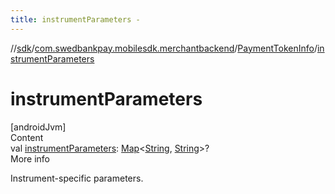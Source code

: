 ```yaml
---
title: instrumentParameters -
---
```

//[sdk](../../../index)/[com.swedbankpay.mobilesdk.merchantbackend](../index)/[PaymentTokenInfo](index)/[instrumentParameters](instrument-parameters)



# instrumentParameters  
[androidJvm]  
Content  
val [instrumentParameters](instrument-parameters): [Map](https://kotlinlang.org/api/latest/jvm/stdlib/kotlin.collections/-map/index.html)<[String](https://kotlinlang.org/api/latest/jvm/stdlib/kotlin/-string/index.html), [String](https://kotlinlang.org/api/latest/jvm/stdlib/kotlin/-string/index.html)>?  
More info  


Instrument-specific parameters.

  



